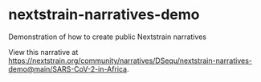 # nextstrain-narratives-demo
Demonstration of how to create public Nextstrain narratives

View this narrative at https://nextstrain.org/community/narratives/DSequ/nextstrain-narratives-demo@main/SARS-CoV-2-in-Africa.

